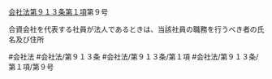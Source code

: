 [会社法第９１３条第１項](会社法＿＿＿＿第９１３条第１項)第９号

合資会社を代表する社員が法人であるときは、当該社員の職務を行うべき者の氏名及び住所


#会社法
#会社法/第９１３条
#会社法/第９１３条/第１項
#会社法/第９１３条/第１項/第９号
